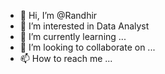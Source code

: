 - 👋 Hi, I’m @Randhir
- 👀 I’m interested in Data Analyst
- 🌱 I’m currently learning ...
- 💞️ I’m looking to collaborate on ...
- 📫 How to reach me ...

<!---
Randhirsrk11/Randhirsrk11 is a ✨ special ✨ repository because its `README.md` (this file) appears on your GitHub profile.
You can click the Preview link to take a look at your changes.
--->
